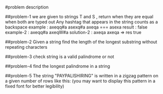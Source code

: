 #problem description

##problem-1
we are given to strings T and S , return when they are equal
when both are typed out Any hashtag that appears in the string
counts as a backspace
example : axeqq#a asexq#a
axeqa === asexa result : false
example-2 : axeqq#a axeqW#a
solution-2 : axeqa axeqa => res true

##problem-2
Given a string find the length of the
longest substring without repeating
characters

##problem-3
check string is a valid palindrome or not  

##problem-4
find the longest palindrome in a string

##problem-5
The string "PAYPALISHIRING" is written in a 
zigzag pattern on a given number of rows like this: 
(you may want to display this pattern in a fixed font for better legibility)
